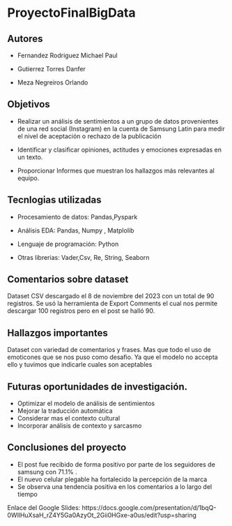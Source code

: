 # ProyectoFinalBigData

## Autores

- Fernandez Rodriguez Michael Paul

- Gutierrez Torres Danfer

- Meza Negreiros Orlando


## Objetivos

- Realizar un análisis de sentimientos a un grupo de datos provenientes de una red social (Instagram)
en la cuenta de Samsung Latin para medir el nivel de aceptación o rechazo de la publicación

- Identificar y clasificar opiniones, actitudes y emociones expresadas en un texto.

- Proporcionar Informes que muestran los hallazgos más relevantes al equipo.


## Tecnlogias utilizadas

- Procesamiento de datos: Pandas,Pyspark

- Análisis EDA: Pandas, Numpy , Matplolib

- Lenguaje de programación: Python

- Otras librerias: Vader,Csv, Re, String, Seaborn

## Comentarios sobre dataset

Dataset CSV descargado el 8 de noviembre del 2023 con un total de 90 registros. Se usó la herramienta de Export Comments el cual nos permite descargar 100 registros pero
en el post se halló 90.

## Hallazgos importantes

Dataset con variedad de comentarios y frases. Mas que todo el uso de emoticones que se nos puso como desafio. Ya que el modelo no accepta ello y tuvimos que indicarle cuales son aceptables

## Futuras oportunidades de investigación.
- Optimizar el modelo de análisis de sentimientos
- Mejorar la traducción automática
- Considerar mas el contexto cultural
- Incorporar análisis de contexto y sarcasmo

## Conclusiones del proyecto
- El post fue recibido de forma positivo por parte de los seguidores de samsung con 71.1% .
- El nuevo celular plegable ha fortalecido la percepción de la marca 
- Se observa una tendencia positiva en los comentarios a lo largo del tiempo

<p>Enlace del Google Slides: https://docs.google.com/presentation/d/1bqQ-0WllHuXsaH_rZ4Y5Ga0AzyOt_2Gii0HGxe-a0us/edit?usp=sharing </p>


